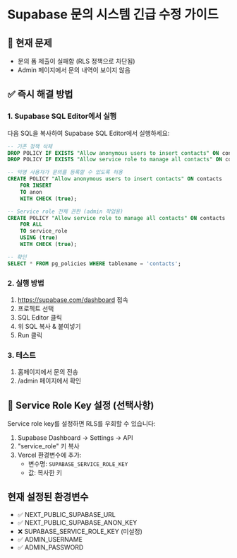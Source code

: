 # Supabase 문의 시스템 긴급 수정 가이드

## 🚨 현재 문제
- 문의 폼 제출이 실패함 (RLS 정책으로 차단됨)
- Admin 페이지에서 문의 내역이 보이지 않음

## ✅ 즉시 해결 방법

### 1. Supabase SQL Editor에서 실행

다음 SQL을 복사하여 Supabase SQL Editor에서 실행하세요:

```sql
-- 기존 정책 삭제
DROP POLICY IF EXISTS "Allow anonymous users to insert contacts" ON contacts;
DROP POLICY IF EXISTS "Allow service role to manage all contacts" ON contacts;

-- 익명 사용자가 문의를 등록할 수 있도록 허용
CREATE POLICY "Allow anonymous users to insert contacts" ON contacts
    FOR INSERT
    TO anon
    WITH CHECK (true);

-- Service role 전체 권한 (admin 작업용)
CREATE POLICY "Allow service role to manage all contacts" ON contacts
    FOR ALL
    TO service_role
    USING (true)
    WITH CHECK (true);

-- 확인
SELECT * FROM pg_policies WHERE tablename = 'contacts';
```

### 2. 실행 방법
1. https://supabase.com/dashboard 접속
2. 프로젝트 선택
3. SQL Editor 클릭
4. 위 SQL 복사 & 붙여넣기
5. Run 클릭

### 3. 테스트
1. 홈페이지에서 문의 전송
2. /admin 페이지에서 확인

## 🔑 Service Role Key 설정 (선택사항)

Service role key를 설정하면 RLS를 우회할 수 있습니다:

1. Supabase Dashboard → Settings → API
2. "service_role" 키 복사
3. Vercel 환경변수에 추가:
   - 변수명: `SUPABASE_SERVICE_ROLE_KEY`
   - 값: 복사한 키

## 현재 설정된 환경변수
- ✅ NEXT_PUBLIC_SUPABASE_URL
- ✅ NEXT_PUBLIC_SUPABASE_ANON_KEY
- ❌ SUPABASE_SERVICE_ROLE_KEY (미설정)
- ✅ ADMIN_USERNAME
- ✅ ADMIN_PASSWORD
